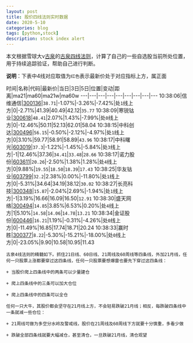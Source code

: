 ```yaml
---
layout: post
title: 股价四线法则实时数据
date: 2020-5-10
categories: blog
tags: [python,stock]
description: stock index alert
---
```



本文根据雪球大v[古泉](https://xueqiu.com/u/7148646888)的[古泉四线法则](https://xueqiu.com/7148646888/130498192)，计算了自己的一些自选股当前所处位置，用于持续追踪验证，帮助自己进行判断。

**说明**：下表中4线对应取值为`红色`表示最新价处于对应指标上方，属正面

时间|名称|代码|最新价|当日|3日|5日|位置|变动|距离|ma21|ma60|ma21w|ma60w
---|---|---|---|---|---|---|---|---
10:38:06|信维通信|[300136](https://xueqiu.com/S/SZ300136)|`38.71`|-1.07%|-3.26%|-7.42%|处`1`线上方|0|-2.71%|41.39|40.49|42.12|`35.77`
10:38:09|寒锐钴业|[300618](https://xueqiu.com/S/SZ300618)|`48.41`|2.07%|1.43%|-7.99%|处`0`线上方|0|-12.46%|50.11|52.13|62.01|58.04
10:38:15|中科创达|[300496](https://xueqiu.com/S/SZ300496)|`56.15`|-0.50%|-2.12%|-4.97%|处`1`线上方|0|3.10%|59.77|58.91|58.89|`43.96`
10:38:17|中科曙光|[603019](https://xueqiu.com/S/SH603019)|`37.3`|-1.22%|-1.45%|-5.84%|处`3`线上方|-1|12.46%|37.36|`34.41`|`33.48`|`28.66`
10:38:17|诺力股份|[603611](https://xueqiu.com/S/SH603611)|`20.26`|-2.50%|1.38%|1.28%|处`4`线上方|0|9.88%|`19.55`|`18.50`|`18.39`|`17.43`
10:38:25|华友钴业|[603799](https://xueqiu.com/S/SH603799)|`32.2`|2.38%|0.00%|-11.80%|处`1`线上方|0|-5.31%|34.64|34.19|38.12|`30.02`
10:38:27|长亮科技|[300348](https://xueqiu.com/S/SZ300348)|`15.87`|-2.04%|2.69%|-1.94%|处`1`线上方|-1|3.19%|16.66|16.09|16.50|`12.91`
10:38:30|盛天网络|[300494](https://xueqiu.com/S/SZ300494)|`14.85`|3.85%|6.53%|0.20%|处`4`线上方|1|5.10%|`14.58`|`14.06`|`14.78`|`13.21`
10:38:34|金证股份|[600446](https://xueqiu.com/S/SH600446)|`16.21`|1.19%|-0.31%|-4.26%|处`0`线上方|0|-11.49%|16.85|17.74|18.71|20.24
10:38:33|赢时胜|[300377](https://xueqiu.com/S/SZ300377)|`8.22`|-5.30%|-15.21%|-18.00%|处`0`线上方|0|-23.05%|9.90|10.58|10.95|11.43

```
古泉4线法则的精髓如下。抓住21日线、60日线、21周线及60周线等四条线，外加21月线，任何一只股票上涨都要穿过这四条线，任何一只股票要想爆雷也要先下穿过这四条线：

+ 当股价爬上四条线中的两条可以少量建仓

+ 爬上四条线中的三条可以加大仓位

+ 爬上四条线中的四条可以全仓

任何一只大牛，其股价都会坚守在21月线上方，不会轻易跌破21月线；相反，每跌破四条线中一条就减一些仓位：

+ 21周线可做为多空分水岭及警戒线，股价在21周线及60周线下方就要十分慎重，多看少做

+ 跌破全部四条线就要大幅减仓，甚至清仓，一旦跌破21月线，清仓观望
```